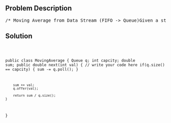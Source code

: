<!--
<style>
  body { font-family: Arial, sans-serif; }
  .container { max-width: 100%; margin: 0 auto; padding: 10px; }
  .comment-block { max-width: 30%; background-color: #f9f9f9; padding: 10px; border-left: 5px solid #ccc; overflow-wrap: break-word; white-space: pre-wrap; }
  .code-block { background-color: #f4f4f4; padding: 10px; border: 1px solid #ddd; overflow-wrap: break-word; white-space: pre-wrap; }
</style>
-->

<div class='container'>
<h2>Problem Description</h2>
<div class='comment-block'>
<pre>
/* Moving Average from Data Stream (FIFO -> Queue)Given a stream of integers and a window size, calculate the moving average of all integers in thesliding window.ExampleMovingAverage m = new MovingAverage(3);m.next(1) = 1 // return 1.00000m.next(10) = (1 + 10) / 2 // return 5.50000m.next(3) = (1 + 10 + 3) / 3 // return 4.66667m.next(5) = (10 + 3 + 5) / 3 // return 6.00000*/    /*    * @param size: An integer    */public MovingAverage(int size) {        // do intialization if necessary        this.capcity = size;        this.q = new LinkedList<Integer>();        this.sum = 0;    }    /*     * @param val: An integer     * @return:     */</pre>
</div>

<h2>Solution</h2>
<div class='code-block'>
<pre><code class='language-java'>

public class MovingAverage {
    Queue<Integer> q;
    int capcity;
    double sum;
    public double next(int val) {
        // write your code here
        if(q.size() == capcity) {
            sum -= q.poll();
        }
        
        sum += val;
        q.offer(val);
        
        return sum / q.size();
    }
}</code></pre>
</div>
</div>
